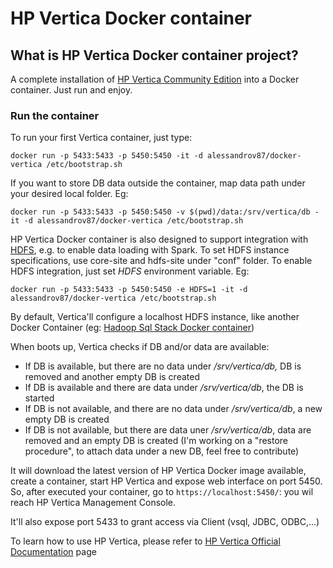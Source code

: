 # HP Vertica Docker container

## What is HP Vertica Docker container project?
A complete installation of [HP Vertica Community Edition](https://www.vertica.com/) into a Docker container. Just run and enjoy.

### Run the container

To run your first Vertica container, just type:

`docker run -p 5433:5433 -p 5450:5450 -it -d alessandrov87/docker-vertica /etc/bootstrap.sh`

If you want to store DB data outside the container, map data path under your desired local folder. Eg:

`docker run -p 5433:5433 -p 5450:5450 -v $(pwd)/data:/srv/vertica/db -it -d alessandrov87/docker-vertica /etc/bootstrap.sh`

HP Vertica Docker container is also designed to support integration with [HDFS](https://hadoop.apache.org/), e.g. to enable data loading with Spark. To set HDFS instance specifications, use core-site and hdfs-site under "conf" folder.
To enable HDFS integration, just set _HDFS_ environment variable. Eg:

`docker run -p 5433:5433 -p 5450:5450 -e HDFS=1 -it -d alessandrov87/docker-vertica /etc/bootstrap.sh`

By default, Vertica'll configure a localhost HDFS instance, like another Docker Container (eg: [Hadoop Sql Stack Docker container](https://github.com/AlessandroVaccarino/docker-sql-stack))

When boots up, Vertica checks if DB and/or data are available:
- If DB is available, but there are no data under */srv/vertica/db,* DB is removed and another empty DB is created
- If DB is available and there are data under */srv/vertica/db*, the DB is started
- If DB is not available, and there are no data under */srv/vertica/db*, a new empty DB is created
- If DB is not available, but there are data uner */srv/vertica/db*, data are removed and an empty DB is created (I'm working on a "restore procedure", to attach data under a new DB, feel free to contribute)

It will download the latest version of HP Vertica Docker image available, create a container, start HP Vertica and expose web interface on port 5450.
So, after executed your container, go to `https://localhost:5450/`: you wil reach HP Vertica Management Console.

It'll also expose port 5433 to grant access via Client (vsql, JDBC, ODBC,...)

To learn how to use HP Vertica, please refer to [HP Vertica Official Documentation](https://my.vertica.com/hpe-vertica-idol-documentation/) page
